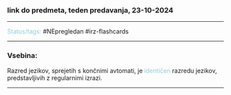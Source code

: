 ### link do predmeta, teden predavanja, 23-10-2024
---

<font color="#92cddc">Status/tags:</font> #NEpregledan #irz-flashcards 

---

### Vsebina:

Razred jezikov, sprejetih s končnimi avtomati, je <font color="#92cddc">identičen</font> razredu jezikov, predstavljivih z regularnimi izrazi.



---
